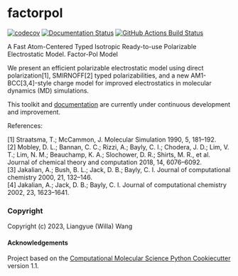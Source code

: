 factorpol
==============================
[//]: # (Badges)
[![codecov](https://codecov.io/gh/wwilla7/factorpol/branch/main/graph/badge.svg)](https://codecov.io/gh/wwilla7/factorpol/branch/main)
[![Documentation Status](https://readthedocs.org/projects/factorpol/badge/?version=latest)](https://factorpol.readthedocs.io/en/latest/?badge=latest)
[![GitHub Actions Build Status](https://github.com/wwilla7/factorpol/workflows/CI/badge.svg)](https://github.com/wwilla7/factorpol/actions?query=workflow%3ACI)


A Fast Atom-Centered Typed Isotropic Ready-to-use Polarizable Electrostatic Model. Factor-Pol Model


We present an efficient polarizable electrostatic model using direct polarization[1], SMIRNOFF[2] typed polarizabilities, and a new AM1-BCC[3,4]-style charge model for improved electrostatics in molecular dynamics (MD) simulations. 


This toolkit and [documentation](https://factorpol.readthedocs.io/en/latest) are currently under continuous development and improvement.




References:

[1] Straatsma, T.; McCammon, J. Molecular Simulation 1990, 5, 181–192.<br>
[2] Mobley, D. L.; Bannan, C. C.; Rizzi, A.; Bayly, C. I.; Chodera, J. D.; Lim, V. T.; Lim, N. M.; Beauchamp, K. A.; Slochower, D. R.; Shirts, M. R., et al. Journal of chemical theory and computation 2018, 14, 6076–6092.<br>
[3] Jakalian, A.; Bush, B. L.; Jack, D. B.; Bayly, C. I. Journal of computational chemistry 2000, 21, 132–146.<br>
[4] Jakalian, A.; Jack, D. B.; Bayly, C. I. Journal of computational chemistry 2002, 23, 1623–1641.<br>

### Copyright

Copyright (c) 2023, Liangyue (Willa) Wang


#### Acknowledgements
 
Project based on the 
[Computational Molecular Science Python Cookiecutter](https://github.com/molssi/cookiecutter-cms) version 1.1.

